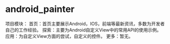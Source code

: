 # android_painter
项目模块：
首页：首页主要展示Android，IOS，前端等最新资讯，多数为开发者自己的工作经验。
探索：主要为Android自定义View中的常用API的使用示例。
应用：为自定义View方面的尝试，自定义的控件。
更多：暂无。
